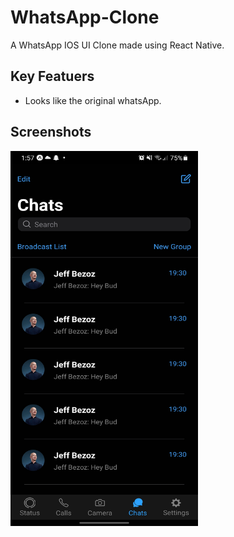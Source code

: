 # WhatsApp-Clone
A WhatsApp IOS UI Clone made using React Native.

## Key Featuers
- Looks like the original whatsApp.

## Screenshots
<img src="https://github.com/Sooryasanand/WhatsApp-Clone/blob/master/assets/screenshot/whatsapp-screenshot.jpg" width="300" height="600">
